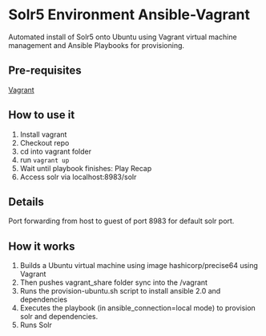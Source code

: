 # Solr5 Environment Ansible-Vagrant

Automated install of Solr5 onto Ubuntu using Vagrant virtual machine management and Ansible Playbooks for provisioning.

## Pre-requisites 
[Vagrant](https://www.vagrantup.com/)

## How to use it
1. Install vagrant
2. Checkout repo
3. cd into vagrant folder
4. run `vagrant up`
5. Wait until playbook finishes: Play Recap
6. Access solr via localhost:8983/solr

## Details
Port forwarding from host to guest of port 8983 for default solr port.

## How it works
1. Builds a Ubuntu virtual machine using image hashicorp/precise64 using Vagrant 
2. Then pushes vagrant_share folder sync into the /vagrant
3. Runs the provision-ubuntu.sh script to install ansible 2.0 and dependencies
4. Executes the playbook (in ansible_connection=local mode) to provision solr and dependencies.
5. Runs Solr



